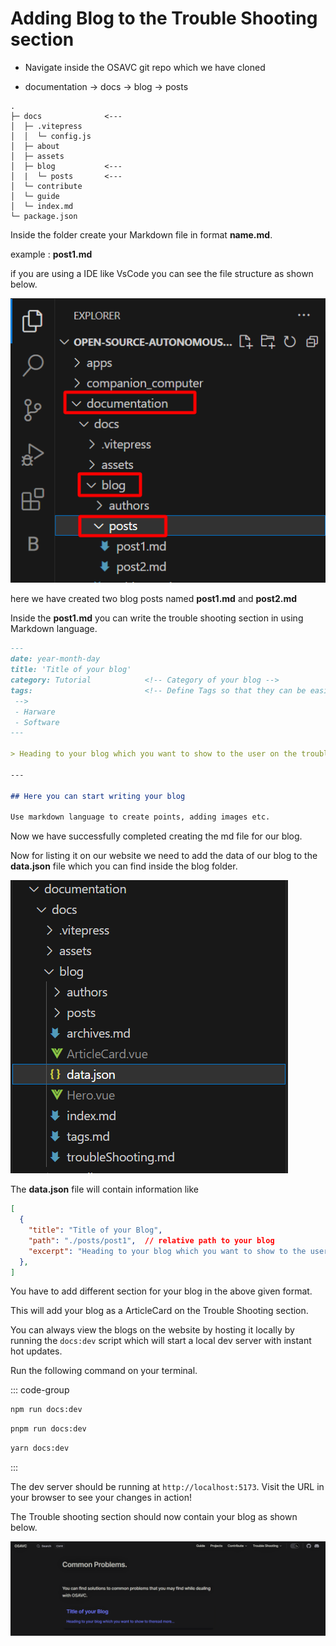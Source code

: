 # Adding Blog to the Trouble Shooting section

- Navigate inside the OSAVC git repo which we have cloned

- documentation -> docs -> blog -> posts

```
.
├─ docs              <---
│  ├─ .vitepress
│  │  └─ config.js
│  ├─ about
│  ├─ assets
│  ├─ blog           <---
│  |  └─ posts       <---
│  └─ contribute
│  └─ guide
│  └─ index.md
└─ package.json
```

Inside the folder create your Markdown file in format **name.md**.

example : **post1.md**

if you are using a IDE like VsCode you can see the file structure as shown below.

![Blog Posts Navigation](../../../assets/images/contribute/website/blogPosts.png)

here we have created two blog posts named **post1.md** and **post2.md**

Inside the **post1.md** you can write the trouble shooting section in using Markdown language.

```md
---
date: year-month-day
title: 'Title of your blog'
category: Tutorial            <!-- Category of your blog -->
tags:                         <!-- Define Tags so that they can be easily categorized
 -->
 - Harware
 - Software
---

> Heading to your blog which you want to show to the user on the trouble shooting section

---

## Here you can start writing your blog

Use markdown language to create points, adding images etc.
```

Now we have successfully completed creating the md file for our blog.

Now for listing it on our website we need to add the data of our blog to the **data.json** file which you can find inside the blog folder.

![data.json File](../../../assets/images/contribute/website/dataDotJsonFile.png)

The **data.json** file will contain information like

```json
[
  {
    "title": "Title of your Blog",
    "path": "./posts/post1",  // relative path to your blog
    "excerpt": "Heading to your blog which you want to show to the user on the trouble shooting section"
  },
]
```

You have to add different section for your blog in the above given format.

This will add your blog as a ArticleCard on the Trouble Shooting section.

You can always view the blogs on the website by hosting it locally by running the `docs:dev` script which will start a local dev server with instant hot updates.

Run the following command on your terminal.

::: code-group

```sh [npm]
npm run docs:dev
```

```sh [pnpm]
pnpm run docs:dev
```

```sh [yarn]
yarn docs:dev
```

:::

The dev server should be running at `http://localhost:5173`. Visit the URL in your browser to see your changes in action!

The Trouble shooting section should now contain your blog as shown below.

![Trouble Shooting Section Pages](../../../assets/images/contribute/website/commonProblemPage.png)

